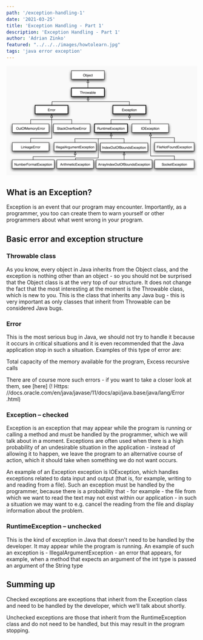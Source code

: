 ```yaml
---
path: '/exception-handling-1'
date: '2021-03-25'
title: 'Exception Handling - Part 1'
description: 'Exception Handling - Part 1'
author: 'Adrian Zinko'
featured: "../../../images/howtolearn.jpg"
tags: 'java error exception'
---
```


![how to learn](../../../images/error-exception-structure.png)

## What is an Exception?

Exception is an event that our program may encounter. Importantly, as a programmer, you too can create them to warn yourself or other programmers about what went wrong in your program.

## Basic error and exception structure

### Throwable class

As you know, every object in Java inherits from the Object class, and the exception is nothing other than an object - so you should not be surprised that the Object class is at the very top of our structure. It does not change the fact that the most interesting at the moment is the Throwable class, which is new to you. This is the class that inherits any Java bug - this is very important as only classes that inherit from Throwable can be considered Java bugs.

### Error

This is the most serious bug in Java, we should not try to handle it because it occurs in critical situations and it is even recommended that the Java application stop in such a situation. Examples of this type of error are:

Total capacity of the memory available for the program,
Excess recursive calls

There are of course more such errors - if you want to take a closer look at them, see [here] (! Https: //docs.oracle.com/en/java/javase/11/docs/api/java.base/java/lang/Error .html)

### Exception – checked

Exception is an exception that may appear while the program is running or calling a method and must be handled by the programmer, which we will talk about in a moment. Exceptions are often used when there is a high probability of an undesirable situation in the application - instead of allowing it to happen, we leave the program to an alternative course of action, which it should take when something we do not want occurs.

An example of an Exception exception is IOException, which handles exceptions related to data input and output (that is, for example, writing to and reading from a file). Such an exception must be handled by the programmer, because there is a probability that - for example - the file from which we want to read the text may not exist within our application - in such a situation we may want to e.g. cancel the reading from the file and display information about the problem.

### RuntimeException – unchecked

This is the kind of exception in Java that doesn't need to be handled by the developer. It may appear while the program is running. An example of such an exception is - IllegalArgumentException - an error that appears, for example, when a method that expects an argument of the int type is passed an argument of the String type

## Summing up

Checked exceptions are exceptions that inherit from the Exception class and need to be handled by the developer, which we'll talk about shortly.

Unchecked exceptions are those that inherit from the RuntimeException class and do not need to be handled, but this may result in the program stopping.